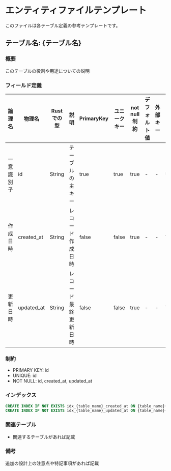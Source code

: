 # エンティティファイルテンプレート

このファイルは各テーブル定義の参考テンプレートです。

## テーブル名: {テーブル名}

### 概要
このテーブルの役割や用途についての説明

### フィールド定義

| 論理名 | 物理名 | Rustでの型 | 説明 | PrimaryKey | ユニークキー | not null制約 | デフォルト値 | 外部キー | postgresでの型 | SQLiteでの型 | TypeScriptでの型 |
|--------|--------|------------|------|------------|------------|-------------|-------------|----------|----------------|--------------|------------------|
| 一意識別子 | id | String | テーブルの主キー | true | true | true | - | - | UUID | TEXT PRIMARY KEY | string |
| 作成日時 | created_at | String | レコード作成日時 | false | false | true | - | - | TIMESTAMP | TEXT | string |
| 更新日時 | updated_at | String | レコード最終更新日時 | false | false | true | - | - | TIMESTAMP | TEXT | string |

### 制約
- PRIMARY KEY: id
- UNIQUE: id
- NOT NULL: id, created_at, updated_at

### インデックス
```sql
CREATE INDEX IF NOT EXISTS idx_{table_name}_created_at ON {table_name}(created_at);
CREATE INDEX IF NOT EXISTS idx_{table_name}_updated_at ON {table_name}(updated_at);
```

### 関連テーブル
- 関連するテーブルがあれば記載

### 備考
追加の設計上の注意点や特記事項があれば記載